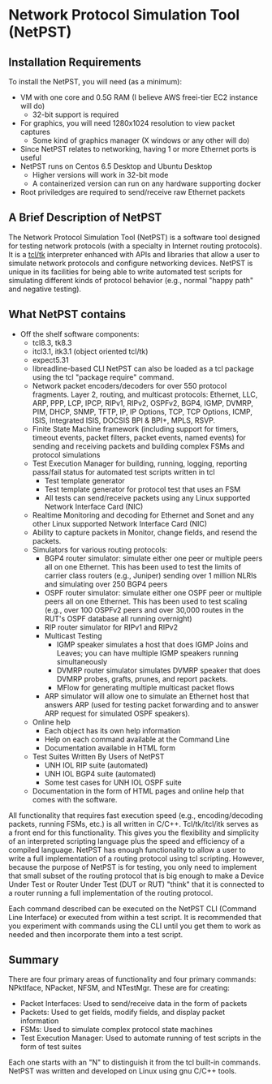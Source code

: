 # Network Protocol Simulation Tool (NetPST)

## Installation Requirements

To install the NetPST, you will need (as a minimum):

* VM with one core and 0.5G RAM (I believe AWS freei-tier EC2 instance will do)
  * 32-bit support is required
* For graphics, you will need 1280x1024 resolution to view packet captures
  * Some kind of graphics manager (X windows or any other will do)
* Since NetPST relates to networking, having 1 or more Ethernet ports is useful
* NetPST runs on Centos 6.5 Desktop and Ubuntu Desktop
  * Higher versions will work in 32-bit mode
  * A containerized version can run on any hardware supporting docker
* Root priviledges are required to send/receive raw Ethernet packets

## A Brief Description of NetPST

The Network Protocol Simulation Tool (NetPST) is a software tool designed for testing network
protocols (with a specialty in Internet routing protocols).  It is a [tcl/tk](https://www.tcl.tk/about/)
interpreter enhanced with APIs and libraries that allow a user to simulate network protocols and
configure networking devices.  NetPST is unique in its facilities for being able to write automated
test scripts for simulating different kinds of protocol behavior (e.g., normal "happy path" and
negative testing).

## What NetPST contains

* Off the shelf software components:
  * tcl8.3, tk8.3
  * itcl3.1, itk3.1 (object oriented tcl/tk)
  * expect5.31
  * libreadline-based CLI NetPST can also be loaded as a tcl package using the tcl "package require"
    command.
  * Network packet encoders/decoders for over 550 protocol fragments. Layer 2, routing, and
    multicast protocols: Ethernet, LLC, ARP, PPP, LCP, IPCP, RIPv1, RIPv2, OSPFv2, BGP4, IGMP,
    DVMRP, PIM, DHCP, SNMP, TFTP, IP, IP Options, TCP, TCP Options, ICMP, ISIS, Integrated ISIS,
    DOCSIS BPI & BPI+, MPLS, RSVP.
  * Finite State Machine framework (including support for timers, timeout events, packet filters,
    packet events, named events) for sending and receiving packets and building complex FSMs and
    protocol simulations
  * Test Execution Manager for building, running, logging, reporting pass/fail status for automated
    test scripts written in tcl
    * Test template generator
    * Test template generator for protocol test that uses an FSM
    * All tests can send/receive packets using any Linux supported Network Interface Card (NIC)
  * Realtime Monitoring and decoding for Ethernet and Sonet and any other Linux supported Network
    Interface Card (NIC)
  * Ability to capture packets in Monitor, change fields, and resend the packets.
  * Simulators for various routing protocols:
    * BGP4 router simulator: simulate either one peer or multiple peers all on one Ethernet.
      This has been used to test the limits of carrier class routers (e.g., Juniper) sending
      over 1 million NLRIs and simulating over 250 BGP4 peers
    * OSPF router simulator:  simulate either one OSPF peer or multiple peers all on one Ethernet.
      This has been used to test scaling (e.g., over 100 OSPFv2 peers and over 30,000 routes in the
      RUT's OSPF database all running overnight)
    * RIP router simulator for RIPv1 and RIPv2
    * Multicast Testing
      * IGMP speaker simulates a host that does IGMP Joins and Leaves; you can have multiple IGMP
        speakers running simultaneously
      * DVMRP router simulator simulates DVMRP speaker that does DVMRP probes, grafts, prunes, and
        report packets.
      * MFlow for generating multiple multicast packet flows
    * ARP simulator will allow one to simulate an Ethernet host that answers ARP (used for testing
      packet forwarding and to answer ARP request for simulated OSPF speakers).
  * Online help
    * Each object has its own help information
    * Help on each command available at the Command Line
    * Documentation available in HTML form
  * Test Suites Written By Users of NetPST
    * UNH IOL RIP suite (automated)
    * UNH IOL BGP4 suite (automated)
    * Some test cases for UNH IOL OSPF suite
  * Documentation in the form of HTML pages and online help that comes with the software.

All functionality that requires fast execution speed (e.g., encoding/decoding packets,
running FSMs, etc.) is all written in C/C++.  Tcl/tk/itcl/itk serves as a front end for
this functionality.  This gives you the flexibility and simplicity of an interpreted scripting
language plus the speed and efficiency of a compiled language.
NetPST has enough functionality to allow a user to write a full implementation of a routing
protocol using tcl scripting.  However, because the purpose of NetPST is for testing, you
only need to implement that small subset of the routing protocol that is big enough to make
a Device Under Test or Router Under Test (DUT or RUT) "think" that it is connected to a
router running a full implementation of the routing protocol.

Each command described can be executed on the NetPST CLI (Command Line Interface) or executed
from within a test script.  It is recommended that you experiment with commands using the CLI
until you get them to work as needed and then incorporate them into a test script.

## Summary

There are four primary areas of functionality and four primary commands: NPktIface, NPacket,
NFSM, and NTestMgr.  These are for creating:

  * Packet Interfaces: Used to send/receive data in the form of packets
  * Packets: Used to get fields, modify fields, and display packet information
  * FSMs: Used to simulate complex protocol state machines
  * Test Execution Manager: Used to automate running of test scripts in the form of test suites

Each one starts with an "N" to distinguish it from the tcl built-in commands.
NetPST was written and developed on Linux using gnu C/C++ tools.
